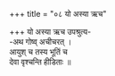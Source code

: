 +++
title = "०८ यो अस्या ऋच"

+++
यो अस्या ऋच उपश्रुत्य-  
-अथ गोष्व् अचीचरत् ।  
आयुश् च तस्य भूतिं च  
देवा वृश्चन्ति हीडिताः ॥